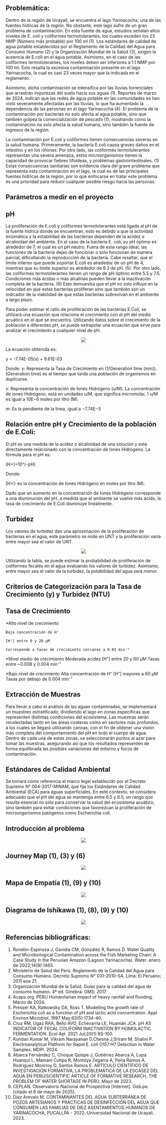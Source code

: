 ## Problemática:
Dentro de la región de Ucayali, se encuentra el lago Yarinacocha, una de las fuentes hídricas de la región. No obstante, este lago sufre de un gran problema de contaminación. En esta fuente de agua, estudios señalan altos niveles de E. coli y coliformes termotolerantes, los cuales exceden los 23 NMP (Número más probable) por 100 ml (1). Los estándares de calidad de agua potable establecidos por el Reglamento de la Calidad del Agua para Consumo Humano (2) y la Organización Mundial de la Salud (3), exigen la ausencia de E.coli en el agua potable. Asimismo, en el caso de las coliformes termotolerantes, los niveles deben ser inferiores a 1.1 NMP por 100 ml. Esto resalta la excesiva contaminación presente en el lago Yarinacocha, la cual es casi 23 veces mayor que la indicada en el reglamento.

Asimismo, dicha contaminación se intensifica por las lluvias torrenciales que arrastran impurezas del suelo hacia sus aguas (1).  Reportes de marzo de 2024, indican que las redes de agua potable en las comunidades se han visto severamente afectadas por las lluvias, lo que ha aumentado la dependencia de las personas en el lago Yarinacocha (4). El problema de la contaminación por bacterias no solo afecta al agua potable, sino que también golpea la comercialización de pescado (1), mostrando cómo la contaminación no solo afecta la salud humana, sino también la fuente de ingresos de la región.

La contaminación por E.coli y coliformes tienen consecuencias severas en la salud humana. Primeramente, la bacteria E.coli causa graves daños en el intestino y en los riñones. Por otro lado, las coliformes termotolerantes representan una severa amenaza, estos microorganismos tienen la capacidad de provocar fiebres tifoideas, y problemas gastrointestinales. (1) Estas consecuencias sanitarias son evidencia clara del grave problema que representa esta contaminación en el lago, la cual es de las principales fuentes hídricas de la región, por lo que enfocarse en tratar este problema es una prioridad para reducir cualquier posible riesgo hacia las personas. 


## Parámetros a medir en el proyecto
## pH
La proliferación de E.coli y coliformes termotolerantes está ligada al pH de la fuente hídrica donde se encuentran, esto es debido a que la actividad enzimática y la estabilidad de las bacterias dependen de la acidez o alcalinidad del ambiente. En el caso de la bacteria E. coli, su pH óptimo es alrededor de 7, el cual es un pH neutro. Fuera de este rango ideal, las funciones de la bacteria dejan de funcionar o solo funcionan de manera parcial, dificultando la reproducción de la bacteria. Cabe resaltar, que el límite inferior que puede soportar E.coli es alrededor de un pH de 4, mientras que su límite superior es alrededor de 8.3 de pH. (5). Por otro lado, las coliformes termotolerantes tienen un rango de pH óptimo entre 5.5 y 7.5. Condiciones más ácidas o más alcalinas pueden llevar a la inactivación completa de la bacteria. (6) Esto demuestra que el pH no solo influye en la velocidad en que estas bacterias proliferan sino que también son un indicador de la viabilidad de que estas bacterias sobrevivan en el ambiente a largo plazo. 

Para poder estimar el ratio de proliferación de las bacterias E.Coli, se utilizará una ecuación que relaciona el crecimiento con el pH del medio acuático en el que se encuentra. Utilizando datos sobre el crecimiento de la población a diferentes pH, se puede extrapolar una ecuación que sirve para analizar el crecimiento a cualquier nivel de pH. 

<p align= "center">
  <img src="https://github.com/aquinoestoyxd/FD-Grupo2/blob/main/Im%C3%A1genes/Crecimiento_por_PH.jpeg"/>
</p>

La ecuación obtenida es:

y = -7.74E-05(x) + 9.61E-03  

Donde:
y: Representa la Tasa de Crecimiento en (1/Generation time (min)). (Generation time) es el tiempo que tarda una población de organismos en duplicarse.

x: Representa la concentración de Iones Hidrógeno (u/M). La concentración de iones Hidrógeno, está en unidades u/M, que significa micromolar, 1 u/M es igual a 10E−6 moles por litro (M). 

m: Es la pendiente de la línea, igual a −7.74E−5   

## Relación entre pH y Crecimiento de la población de E.Coli: 
El pH es una medida de la acidez o alcalinidad de una solución y está directamente relacionado con la concentración de Iones Hidrógeno. La fórmula para el pH es:  

[H+]=10^(-pH) 

Donde:

[H+]: es la concentración de Iones Hidrógeno en moles por litro (M).  

Dado que un aumento en la concentración de Iones Hidrógeno corresponde a una disminución del pH, a medida que el ambiente se vuelve más ácido, la tasa de crecimiento de E.Coli disminuye linealmente.

## Turbidez
Los valores de turbidez dan una aproximación de la proliferación de bacterias en el agua, este parámetro se mide en UNT y la proliferación varía entre mayor sea el valor de UNT.
<p align= "center">
  <img src="https://github.com/aquinoestoyxd/FD-Grupo2/blob/main/Imágenes/ECO%20FINAL-2.png?raw=true"/>
</p>

Utilizando la tabla, se puede estimar la probabilidad de proliferación de coliformes fecales en el agua evaluando los valores de turbidez. Asimismo, entre mayor sea el valor de la turbidez, la potabilidad del agua será menor. 

## Criterios de Categorización para la Tasa de Crecimiento (y) y Turbidez (NTU)
## Tasa de Crecimiento
*Alto nivel de crecimiento
    
    Baja concentración de H⁺
    
    [H⁺] entre 0 y 20 µM
    
    Corresponde a tasas de crecimiento cercanas a 0.01 min⁻¹


*Nivel medio de crecimiento
    Moderada acidez
    [H⁺] entre 20 y 60 µM
    Tasas entre ~0.008 y 0.004 min⁻¹


*Bajo nivel de crecimiento
    Alta concentración de H⁺
    [H⁺] mayores a 60 µM
    Tasas por debajo de 0.004 min⁻¹


## Extracción de Muestras
Para llevar a cabo el análisis de las aguas contaminadas, se implementará un muestreo estratificado, dividiendo el lago en zonas específicas que representen distintas condiciones del ecosistema. Las muestras serán recolectadas tanto en las áreas costeras como en sectores más profundos, a los cuales se llegará utilizando canoas, con el fin de obtener una visión más completa del comportamiento del pH en todo el cuerpo de agua. Dentro de cada una de estas zonas, se seleccionarán puntos al azar para tomar las muestras, asegurando así que los resultados representen de forma equilibrada las posibles variaciones del entorno y focos de contaminación.

## Estándares de Calidad Ambiental
Se tomará como referencia el marco legal establecido por el Decreto Supremo N° 004-2017-MINAM, que fija los Estándares de Calidad Ambiental (ECA) para aguas superficiales. En este contexto, se considera adecuado que el pH del agua se mantenga entre 6.5 y 8.5, un rango que resulta esencial no sólo para conservar la salud del ecosistema acuático, sino también para evitar condiciones que favorezcan la proliferación de microorganismos patógenos como Escherichia coli.

## Introducción al problema
<p align= "center">
  <img src="https://github.com/aquinoestoyxd/FD-Grupo2/blob/main/Im%C3%A1genes/Mapa%201.PNG"/>
</p>

## Journey Map (1), (3) y (6)
<p align= "center">
  <img src="https://github.com/aquinoestoyxd/FD-Grupo2/blob/main/Im%C3%A1genes/Journey%20Map.PNG"/>
</p>

## Mapa de Empatía (1), (9) y (10)
<p align= "center">
  <img src="https://github.com/aquinoestoyxd/FD-Grupo2/blob/main/Im%C3%A1genes/Mapa%20de%20Empat%C3%ADa.PNG"/>
</p>

## Diagrama de Ishikawa (1), (8), (9) y (10)
<p align= "center">
  <img src="https://github.com/aquinoestoyxd/FD-Grupo2/blob/main/Im%C3%A1genes/Ishikawa.PNG"/>
</p>

## Referencias bibliográficas:
1. Rondón-Espinoza J, Gavidia CM, González R, Ramos D. Water Quality and Microbiological Contamination across the Fish Marketing Chain: A Case Study in the Peruvian Amazon (Lagoon Yarinacocha). Water. enero de 2022;14(9):1465.
2. Ministerio de Salud del Perú. Reglamento de la Calidad del Agua para Consumo Humano. Decreto Supremo N° 031-2010-SA. Lima: El Peruano; 2011 ene 21.
3. Organización Mundial de la Salud. Guías para la calidad del agua de consumo humano. 4ª ed. Ginebra: OMS; 2017.
4. Acaps.org. PERU Humanitarian impact of heavy rainfall and flooding. Marzo de 2024.
5. Presser KA, Ratkowsky DA, Ross T. Modelling the growth rate of Escherichia coli as a function of pH and lactic acid concentration. Appl Environ Microbiol. 1997 May;63(5):1734-40.
6. Cruz RM, Ugaz RAA, Bello AVO, Echevarría LE, Huamán JCA. pH AS INDICATOR OF FECAL COLIFORM INACTIVATION BY HOMOLACTIC FERMENTATION. Ecol Apl. 2021 Jul;20(1):93-100.
7. Kundan Kumar M, Vikram Narayanan D,Chesna J,Sriram M, Shalini P. Electroanalytical Platform for Rapid E. coli O157:H7 Detection in Water Samples. MDPI. 2024.
8. Abarca Fernández C, Choque Quispe J, Gutiérrez Abarca A, Lupa Huanqui L, Mamani Cutipa R, Montoya Zegarra A, Peña Ramos A, Rodriguez Monrroy D, Santos Ramos E. ARTÍCULO CIENTÍFICO DE INVESTIGACIÓN FORMATIVA, LA PROBLEMÁTICA DE LA ESCASEZ DEL AGUA EN PERÚ/SCIENTIFIC ARTICLE OF FORMATIVE RESEARCH, THE PROBLEM OF WATER SHORTAGE IN PERU. Mayo de 2023.
9. CEPLAN. Observatorio Nacional de Prospectiva [Internet]. Gob.pe. [citado el 8 de mayo de 2025].
10. Díaz Arevalo M. CONTAMINANTES DEL AGUA SUBTERRÁNEA DE POZOS ARTESIANOS Y PRÁCTICAS DE DESINFECCIÓN DEL AGUA QUE CONSUMEN LAS FAMILIAS DE DIEZ ASENTAMIENTOS HUMANOS DE YARINACOCHA, PUCALLPA - 2022. Universidad Nacional de Ucayali. 2023.

